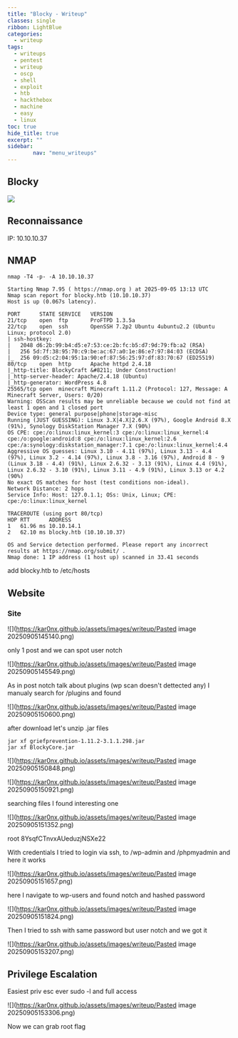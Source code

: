 ```yaml
---
title: "Blocky - Writeup"
classes: single
ribbon: LightBlue
categories:
  - writeup
tags:
  - writeups
  - pentest
  - writeup
  - oscp
  - shell
  - exploit
  - htb
  - hackthebox
  - machine
  - easy
  - linux
toc: true
hide_title: true
excerpt: ""
sidebar:
        nav: "menu_writeups"
---
```


## Blocky
![](https://kar0nx.github.io/assets/images/writeup/f412784c311bdf52c3655381d2c9cd21.png)
## Reconnaissance

IP: 10.10.10.37
## NMAP

```
nmap -T4 -p- -A 10.10.10.37
```

```
Starting Nmap 7.95 ( https://nmap.org ) at 2025-09-05 13:13 UTC
Nmap scan report for blocky.htb (10.10.10.37)
Host is up (0.067s latency).

PORT      STATE SERVICE   VERSION
21/tcp    open  ftp       ProFTPD 1.3.5a
22/tcp    open  ssh       OpenSSH 7.2p2 Ubuntu 4ubuntu2.2 (Ubuntu Linux; protocol 2.0)
| ssh-hostkey: 
|   2048 d6:2b:99:b4:d5:e7:53:ce:2b:fc:b5:d7:9d:79:fb:a2 (RSA)
|   256 5d:7f:38:95:70:c9:be:ac:67:a0:1e:86:e7:97:84:03 (ECDSA)
|_  256 09:d5:c2:04:95:1a:90:ef:87:56:25:97:df:83:70:67 (ED25519)
80/tcp    open  http      Apache httpd 2.4.18
|_http-title: BlockyCraft &#8211; Under Construction!
|_http-server-header: Apache/2.4.18 (Ubuntu)
|_http-generator: WordPress 4.8
25565/tcp open  minecraft Minecraft 1.11.2 (Protocol: 127, Message: A Minecraft Server, Users: 0/20)
Warning: OSScan results may be unreliable because we could not find at least 1 open and 1 closed port
Device type: general purpose|phone|storage-misc
Running (JUST GUESSING): Linux 3.X|4.X|2.6.X (97%), Google Android 8.X (91%), Synology DiskStation Manager 7.X (90%)
OS CPE: cpe:/o:linux:linux_kernel:3 cpe:/o:linux:linux_kernel:4 cpe:/o:google:android:8 cpe:/o:linux:linux_kernel:2.6 cpe:/a:synology:diskstation_manager:7.1 cpe:/o:linux:linux_kernel:4.4
Aggressive OS guesses: Linux 3.10 - 4.11 (97%), Linux 3.13 - 4.4 (97%), Linux 3.2 - 4.14 (97%), Linux 3.8 - 3.16 (97%), Android 8 - 9 (Linux 3.18 - 4.4) (91%), Linux 2.6.32 - 3.13 (91%), Linux 4.4 (91%), Linux 2.6.32 - 3.10 (91%), Linux 3.11 - 4.9 (91%), Linux 3.13 or 4.2 (90%)
No exact OS matches for host (test conditions non-ideal).
Network Distance: 2 hops
Service Info: Host: 127.0.1.1; OSs: Unix, Linux; CPE: cpe:/o:linux:linux_kernel

TRACEROUTE (using port 80/tcp)
HOP RTT      ADDRESS
1   61.96 ms 10.10.14.1
2   62.10 ms blocky.htb (10.10.10.37)

OS and Service detection performed. Please report any incorrect results at https://nmap.org/submit/ .
Nmap done: 1 IP address (1 host up) scanned in 33.41 seconds

```

add blocky.htb to /etc/hosts
## Website
### Site

![](https://kar0nx.github.io/assets/images/writeup/Pasted image 20250905145140.png)

only 1 post and we can spot user notch

![](https://kar0nx.github.io/assets/images/writeup/Pasted image 20250905145549.png)

As in post notch talk about plugins (wp scan doesn't dettected any) I manualy search for /plugins
and found

![](https://kar0nx.github.io/assets/images/writeup/Pasted image 20250905150600.png)

after download let's unzip .jar files

```
jar xf griefprevention-1.11.2-3.1.1.298.jar
jar xf BlockyCore.jar
```

![](https://kar0nx.github.io/assets/images/writeup/Pasted image 20250905150848.png)

![](https://kar0nx.github.io/assets/images/writeup/Pasted image 20250905150921.png)

searching files I found interesting one 

![](https://kar0nx.github.io/assets/images/writeup/Pasted image 20250905151352.png)

root
8YsqfCTnvxAUeduzjNSXe22

With credentials I tried to login via ssh, to /wp-admin and /phpmyadmin and here it works

![](https://kar0nx.github.io/assets/images/writeup/Pasted image 20250905151657.png)

here I navigate to wp-users and found notch and hashed password

![](https://kar0nx.github.io/assets/images/writeup/Pasted image 20250905151824.png)

Then I tried to ssh with same password but user notch and we got it

![](https://kar0nx.github.io/assets/images/writeup/Pasted image 20250905153207.png)

## Privilege Escalation

Easiest priv esc ever sudo -l and full access

![](https://kar0nx.github.io/assets/images/writeup/Pasted image 20250905153306.png)

Now we can grab root flag